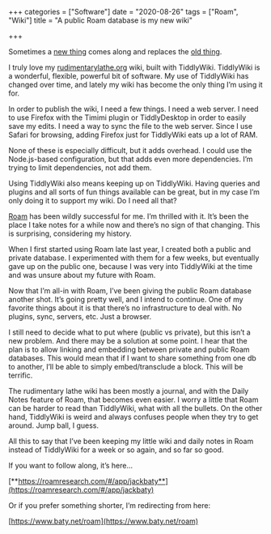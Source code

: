 +++
categories = ["Software"]
date = "2020-08-26"
tags = ["Roam", "Wiki"]
title = "A public Roam database is my new wiki"

+++

Sometimes a [new thing](https://roamresearch.com/) comes along and replaces the [old thing](https://tiddlywiki.com/).

I truly love my [rudimentarylathe.org](https://rudimentarylathe.org/) wiki, built with TiddlyWiki. TiddlyWiki is a wonderful, flexible, powerful bit of software. My use of TiddlyWiki has changed over time, and lately my wiki has become the only thing I’m using it for.

In order to publish the wiki, I need a few things. I need a web server. I need to use Firefox with the Timimi plugin or TiddlyDesktop in order to easily save my edits. I need a way to sync the file to the web server. Since I use Safari for browsing, adding Firefox just for TiddlyWiki eats up a lot of RAM.

None of these is especially difficult, but it adds overhead. I could use the Node.js-based configuration, but that adds even more dependencies. I’m trying to limit dependencies, not add them.

Using TiddlyWiki also means keeping up on TiddlyWiki. Having queries and plugins and all sorts of fun things available can be great, but in my case I’m only doing it to support my wiki. Do I need all that?

[Roam](https://roamresearch.com/) has been wildly successful for me. I’m thrilled with it. It’s been the place I take notes for a while now and there’s no sign of that changing. This is surprising, considering my history.

When I first started using Roam late last year, I created both a public and private database. I experimented with them for a few weeks, but eventually gave up on the public one, because I was very into TiddlyWiki at the time and was unsure about my future with Roam.

Now that I’m all-in with Roam, I’ve been giving the public Roam database another shot. It’s going pretty well, and I intend to continue. One of my favorite things about it is that there’s no infrastructure to deal with. No plugins, sync, servers, etc. Just a browser.

I still need to decide what to put where (public vs private), but this isn’t a new problem. And there may be a solution at some point. I hear that the plan is to allow linking and embedding between private and public Roam databases. This would mean that if I want to share something from one db to another, I’ll be able to simply embed/transclude a block. This will be terrific.

The rudimentary lathe wiki has been mostly a journal, and with the Daily Notes feature of Roam, that becomes even easier. I worry a little that Roam can be harder to read than TiddlyWiki, what with all the bullets. On the other hand, TiddlyWiki is weird and always confuses people when they try to get around. Jump ball, I guess.

All this to say that I’ve been keeping my little wiki and daily notes in Roam instead of TiddlyWiki for a week or so again, and so far so good.

If you want to follow along, it’s here…

[**https://roamresearch.com/#/app/jackbaty**](https://roamresearch.com/#/app/jackbaty)

Or if you prefer something shorter, I’m redirecting from here:

[https://www.baty.net/roam](https://www.baty.net/roam)



